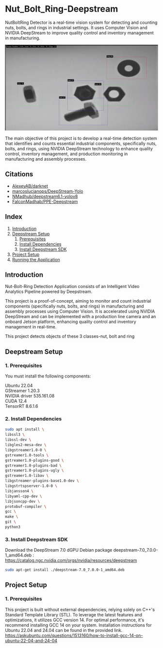 # Nut_Bolt_Ring-Deepstream
NutBoltRing Detector is a real-time vision system for detecting and counting nuts, bolts, and rings in industrial settings. It uses Computer Vision and NVIDIA DeepStream to improve quality control and inventory management in manufacturing.

![NutBoltRing-Detection Image Result](resources/result.png)

The main objective of this project is to develop a real-time detection system that identifies and counts essential industrial components, specifically nuts, bolts, and rings, using NVIDIA DeepStream technology to enhance quality control, inventory management, and production monitoring in manufacturing and assembly processes.

## Citations

* [AlexeyAB/darknet](https://github.com/AlexeyAB/darknet)
* [marcoslucianops/DeepStream-Yolo](https://github.com/marcoslucianops/DeepStream-Yolo)
* [NMadhub/deepstream6.1-yolov8](https://github.com/NMadhub/deepstream6.1-yolov8)
* [FalconMadhab/PPE-Deepstream](https://github.com/FalconMadhab/PPE-Deepstream)

## Index

1. [Introduction](#Introduction)
2. [Deepstream Setup](#Deepstream-Setup)
    1. [Prerequisites](#Prerequisites)
    2. [Install Dependencies](#Install-Dependencies)
    3. [Install Deepstream SDK](#Install-Deepstream-SDK)
4. [Project Setup](#Project-Setup)
5. [Running the Application](#Running-the-Application)

## Introduction

Nut-Bolt-Ring Detection Application consists of an Intelligent Video Analytics Pipeline powered by Deepstream.

This project is a proof-of-concept, aiming to monitor and count industrial components (specifically nuts, bolts, and rings) in manufacturing and assembly processes using Computer Vision. It is accelerated using NVIDIA DeepStream and can be implemented with a production line camera and an onboard Jetson platform, enhancing quality control and inventory management in real-time.

This project detects objects of these 3 classes-nut, bolt and ring

## Deepstream Setup

###  1. Prerequisites

You must install the following components:

Ubuntu 22.04                                                                                                                                                                                
GStreamer 1.20.3                                                                                                                                                                            
NVIDIA driver 535.161.08                                                                                                                                                                    
CUDA 12.4                                                                                                                                                                                   
TensorRT 8.6.1.6                                                                                                                                                                            

### 2. Install Dependencies

```sh
sudo apt install \
libssl3 \
libssl-dev \
libgles2-mesa-dev \
libgstreamer1.0-0 \
gstreamer1.0-tools \
gstreamer1.0-plugins-good \
gstreamer1.0-plugins-bad \
gstreamer1.0-plugins-ugly \
gstreamer1.0-libav \
libgstreamer-plugins-base1.0-dev \
libgstrtspserver-1.0-0 \
libjansson4 \
libyaml-cpp-dev \
libjsoncpp-dev \
protobuf-compiler \
gcc \
make \
git \
python3
```

### 3. Install Deepstream SDK

Download the DeepStream 7.0 dGPU Debian package deepstream-7.0_7.0.0-1_amd64.deb : https://catalog.ngc.nvidia.com/orgs/nvidia/resources/deepstream

```sh
sudo apt-get install ./deepstream-7.0_7.0.0-1_amd64.deb
```

## Project Setup

### 1. Prerequisites

This project is built without external dependencies, relying solely on C++'s Standard Template Library (STL). To leverage the latest features and optimizations, it utilizes GCC version 14. For optimal performance, it's recommend installing GCC 14 on your system. Installation instructions for Ubuntu 22.04 and 24.04 can be found in the provided link.                       
https://askubuntu.com/questions/1513160/how-to-install-gcc-14-on-ubuntu-22-04-and-24-04



